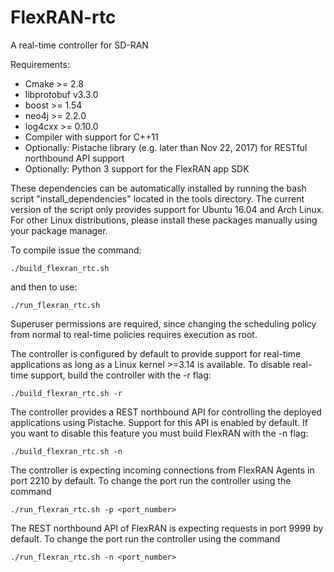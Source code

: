 # FlexRAN-rtc
A real-time controller for SD-RAN

Requirements:
* Cmake >= 2.8
* libprotobuf v3.3.0
* boost >= 1.54
* neo4j >= 2.2.0
* log4cxx >= 0.10.0
* Compiler with support for C++11
* Optionally: Pistache library (e.g. later than Nov 22, 2017) for RESTful northbound API support
* Optionally: Python 3 support for the FlexRAN app SDK

These dependencies can be automatically installed by running the bash script "install_dependencies" located in the tools directory. The current version of the script only provides support for Ubuntu 16.04 and Arch Linux. For other Linux distributions, please install these packages manually using your package manager.

To compile issue the command:
```
./build_flexran_rtc.sh
```
and then to use:
```
./run_flexran_rtc.sh
```
Superuser permissions are required, since changing the scheduling policy from normal to real-time policies requires execution as root.

The controller is configured by default to provide support for real-time applications as long as a Linux kernel >=3.14 is available. To disable real-time support, build the controller with the -r flag:
```
./build_flexran_rtc.sh -r
```

The controller provides a REST northbound API for controlling the deployed applications using Pistache. Support for this API is enabled by default. If you want to disable this feature you must build FlexRAN with the -n flag:
```
./build_flexran_rtc.sh -n
```

The controller is expecting incoming connections from FlexRAN Agents in port 2210 by default. To change the port run the controller using the command
```
./run_flexran_rtc.sh -p <port_number>
```

The REST northbound API of FlexRAN is expecting requests in port 9999 by default. To change the port run the controller using the command
```
./run_flexran_rtc.sh -n <port_number>
```
